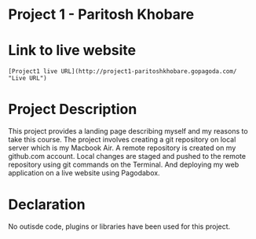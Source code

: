 <h1> Project 1 - Paritosh Khobare</h1>

# Link to live website

    [Project1 live URL](http://project1-paritoshkhobare.gopagoda.com/ "Live URL")

# Project Description
 This project provides a landing page describing myself and my reasons to take this course. The project involves creating a git repository on local server which is my Macbook Air. A remote repository is created on my github.com account. Local changes are staged and pushed to the remote repository using git commands on the Terminal. And deploying my web application on a live website using Pagodabox.

# Declaration
No outisde code, plugins or libraries have been used for this project.
 
 

